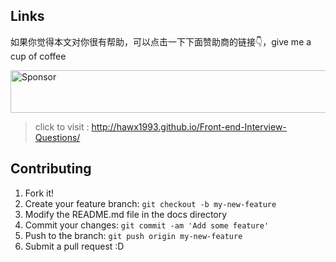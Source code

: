 ## Links

如果你觉得本文对你很有帮助，可以点击一下下面赞助商的链接👇，give me a cup of coffee

<a target='_blank' rel='nofollow' href='https://app.codesponsor.io/link/vot3Uhcjmh3Jtdd4TEAQqLBv/HanMhui/mobile-library'>
  <img alt='Sponsor' width='888' height='68' src='https://app.codesponsor.io/embed/vot3Uhcjmh3Jtdd4TEAQqLBv/HanMhui/mobile-library.svg' />
</a>

>click to visit : http://hawx1993.github.io/Front-end-Interview-Questions/

## Contributing

1. Fork it!
2. Create your feature branch: `git checkout -b my-new-feature`
3. Modify the README.md file in the docs directory
4. Commit your changes: `git commit -am 'Add some feature'`
5. Push to the branch: `git push origin my-new-feature`
6. Submit a pull request :D
